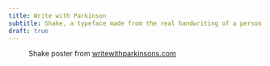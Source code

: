 ```yaml
---
title: Write with Parkinson
subtitle: Shake, a typeface made from the real handwriting of a person living with Parkinson's Disease
draft: true
---
```

<figure>
<img src="/img/shake-typeface.jpg" alt="">
<figcaption>Shake poster from <a href="https://writewithparkinsons.com">writewithparkinsons.com</figcaption>
</figure>

